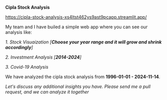 **Cipla Stock Analysis**

https://cipla-stock-analysis-xs4ltst462ys9ast9pcapp.streamlit.app/

My team and I have builed a simple web app where you can see our analysis like: 

_1. Stock Visuaization
[**Choose your year range and it will grow and shrink accordingly**]_

_2. Investment Analysis [**2014-2024**]_

_3. Covid-19 Analysis_

We have analyzed the cipla stock analysis from 
**1996-01-01 - 2024-11-14**. 

_Let's discuss any additional insights you have. 
Please send me a pull request, and we can analyze it together_ 
